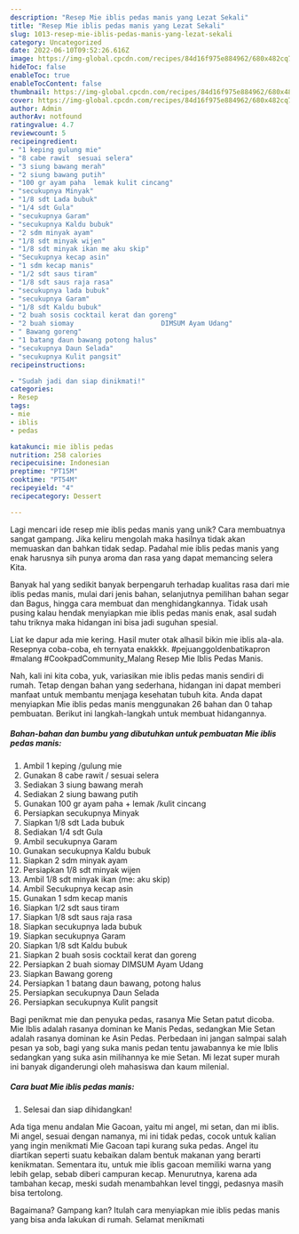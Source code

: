 ```yaml
---
description: "Resep Mie iblis pedas manis yang Lezat Sekali"
title: "Resep Mie iblis pedas manis yang Lezat Sekali"
slug: 1013-resep-mie-iblis-pedas-manis-yang-lezat-sekali
category: Uncategorized
date: 2022-06-10T09:52:26.616Z
image: https://img-global.cpcdn.com/recipes/84d16f975e884962/680x482cq70/mie-iblis-pedas-manis-foto-resep-utama.jpg
hideToc: false
enableToc: true
enableTocContent: false
thumbnail: https://img-global.cpcdn.com/recipes/84d16f975e884962/680x482cq70/mie-iblis-pedas-manis-foto-resep-utama.jpg
cover: https://img-global.cpcdn.com/recipes/84d16f975e884962/680x482cq70/mie-iblis-pedas-manis-foto-resep-utama.jpg
author: Admin
authorAv: notfound
ratingvalue: 4.7
reviewcount: 5
recipeingredient:
- "1 keping gulung mie"
- "8 cabe rawit  sesuai selera"
- "3 siung bawang merah"
- "2 siung bawang putih"
- "100 gr ayam paha  lemak kulit cincang"
- "secukupnya Minyak"
- "1/8 sdt Lada bubuk"
- "1/4 sdt Gula"
- "secukupnya Garam"
- "secukupnya Kaldu bubuk"
- "2 sdm minyak ayam"
- "1/8 sdt minyak wijen"
- "1/8 sdt minyak ikan me aku skip"
- "Secukupnya kecap asin"
- "1 sdm kecap manis"
- "1/2 sdt saus tiram"
- "1/8 sdt saus raja rasa"
- "secukupnya lada bubuk"
- "secukupnya Garam"
- "1/8 sdt Kaldu bubuk"
- "2 buah sosis cocktail kerat dan goreng"
- "2 buah siomay                      DIMSUM Ayam Udang"
- " Bawang goreng"
- "1 batang daun bawang potong halus"
- "secukupnya Daun Selada"
- "secukupnya Kulit pangsit"
recipeinstructions:

- "Sudah jadi dan siap dinikmati!"
categories:
- Resep
tags:
- mie
- iblis
- pedas

katakunci: mie iblis pedas 
nutrition: 258 calories
recipecuisine: Indonesian
preptime: "PT15M"
cooktime: "PT54M"
recipeyield: "4"
recipecategory: Dessert

---
```





Lagi mencari ide resep mie iblis pedas manis yang unik? Cara membuatnya sangat gampang. Jika keliru mengolah maka hasilnya tidak akan memuaskan dan bahkan tidak sedap. Padahal mie iblis pedas manis yang enak harusnya sih punya aroma dan rasa yang dapat memancing selera Kita.





Banyak hal yang sedikit banyak berpengaruh terhadap kualitas rasa dari mie iblis pedas manis, mulai dari jenis bahan, selanjutnya pemilihan bahan segar dan Bagus, hingga cara membuat dan menghidangkannya. Tidak usah pusing kalau hendak menyiapkan mie iblis pedas manis enak,      asal sudah tahu triknya maka hidangan ini bisa jadi suguhan spesial.














Liat ke dapur ada mie kering. Hasil muter otak alhasil bikin mie iblis ala-ala. Resepnya coba-coba, eh ternyata enakkkk. #pejuanggoldenbatikapron #malang #CookpadCommunity_Malang Resep Mie Iblis Pedas Manis.






Nah, kali ini kita coba, yuk, variasikan mie iblis pedas manis sendiri di rumah. Tetap dengan bahan yang sederhana, hidangan ini dapat memberi manfaat untuk membantu menjaga kesehatan tubuh kita. Anda dapat menyiapkan Mie iblis pedas manis menggunakan 26 bahan dan 0 tahap pembuatan. Berikut ini langkah-langkah untuk membuat hidangannya.

<!--inarticleads1-->

##### Bahan-bahan dan bumbu yang dibutuhkan untuk pembuatan Mie iblis pedas manis:

1. Ambil 1 keping /gulung mie
1. Gunakan 8 cabe rawit / sesuai selera
1. Sediakan 3 siung bawang merah
1. Sediakan 2 siung bawang putih
1. Gunakan 100 gr ayam paha + lemak /kulit cincang
1. Persiapkan secukupnya Minyak
1. Siapkan 1/8 sdt Lada bubuk
1. Sediakan 1/4 sdt Gula
1. Ambil secukupnya Garam
1. Gunakan secukupnya Kaldu bubuk
1. Siapkan 2 sdm minyak ayam
1. Persiapkan 1/8 sdt minyak wijen
1. Ambil 1/8 sdt minyak ikan (me: aku skip)
1. Ambil Secukupnya kecap asin
1. Gunakan 1 sdm kecap manis
1. Siapkan 1/2 sdt saus tiram
1. Siapkan 1/8 sdt saus raja rasa
1. Siapkan secukupnya lada bubuk
1. Siapkan secukupnya Garam
1. Siapkan 1/8 sdt Kaldu bubuk
1. Siapkan 2 buah sosis cocktail kerat dan goreng
1. Persiapkan 2 buah siomay                      DIMSUM Ayam Udang
1. Siapkan  Bawang goreng
1. Persiapkan 1 batang daun bawang, potong halus
1. Persiapkan secukupnya Daun Selada
1. Persiapkan secukupnya Kulit pangsit


Bagi penikmat mie dan penyuka pedas, rasanya Mie Setan patut dicoba. Mie Iblis adalah rasanya dominan ke Manis Pedas, sedangkan Mie Setan adalah rasanya dominan ke Asin Pedas. Perbedaan ini jangan salmpai salah pesan ya sob, bagi yang suka manis pedan tentu jawabannya ke mie Iblis sedangkan yang suka asin milihannya ke mie Setan. Mi lezat super murah ini banyak diganderungi oleh mahasiswa dan kaum milenial. 

<!--inarticleads2-->

##### Cara buat Mie iblis pedas manis:


1. Selesai dan siap dihidangkan!

Ada tiga menu andalan Mie Gacoan, yaitu mi angel, mi setan, dan mi iblis. Mi angel, sesuai dengan namanya, mi ini tidak pedas, cocok untuk kalian yang ingin menikmati Mie Gacoan tapi kurang suka pedas. Angel itu diartikan seperti suatu kebaikan dalam bentuk makanan yang berarti kenikmatan. Sementara itu, untuk mie iblis gacoan memiliki warna yang lebih gelap, sebab diberi campuran kecap. Menurutnya, karena ada tambahan kecap, meski sudah menambahkan level tinggi, pedasnya masih bisa tertolong. 

Bagaimana? Gampang kan? Itulah cara menyiapkan mie iblis pedas manis yang bisa anda lakukan di rumah. Selamat menikmati
